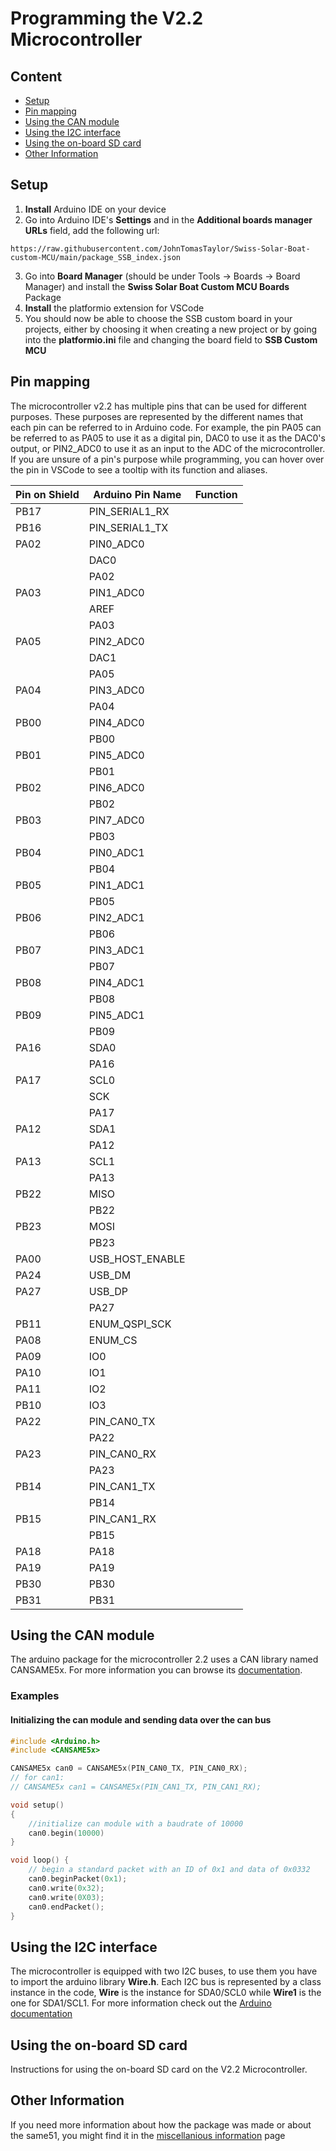 # Programming the V2.2 Microcontroller

## Content

- [Setup](#setup)
- [Pin mapping](#pin-mapping)
- [Using the CAN module](#using-the-can-module)
- [Using the I2C interface](#using-the-i2c-interface)
- [Using the on-board SD card](#using-the-on-board-sd-card)
- [Other Information](#other-information)

## Setup

1. **Install** Arduino IDE on your device
2. Go into Arduino IDE's **Settings** and in the **Additional boards manager URLs** field, add the following url:
```
https://raw.githubusercontent.com/JohnTomasTaylor/Swiss-Solar-Boat-custom-MCU/main/package_SSB_index.json
```
3. Go into **Board Manager** (should be under Tools -> Boards -> Board Manager) and install the **Swiss Solar Boat Custom MCU Boards** Package
4. **Install** the platformio extension for VSCode 
5. You should now be able to choose the SSB custom board in your projects, either by choosing it when creating a new project or by going into the **platformio.ini** file and changing the board field to **SSB Custom MCU**

## Pin mapping

The microcontroller v2.2 has multiple pins that can be used for different purposes. These purposes are represented by the different names that each pin can be referred to in Arduino code. For example, the pin PA05 can be referred to as PA05 to use it as a digital pin, DAC0 to use it as the DAC0's output, or PIN2_ADC0 to use it as an input to the ADC of the microcontroller. If you are unsure of a pin's purpose while programming, you can hover over the pin in VSCode to see a tooltip with its function and aliases.

| Pin on Shield | Arduino Pin Name | Function |
| ------------- | ---------------- | -------- |
| PB17          | PIN_SERIAL1_RX   |          |
| PB16          | PIN_SERIAL1_TX   |          |
| PA02          | PIN0_ADC0        |          |
|               | DAC0             |          |
|               | PA02             |          |
| PA03          | PIN1_ADC0        |          |
|               | AREF             |          |
|               | PA03             |          |
| PA05          | PIN2_ADC0        |          |
|               | DAC1             |          |
|               | PA05             |          |
| PA04          | PIN3_ADC0        |          |
|               | PA04             |          |
| PB00          | PIN4_ADC0        |          |
|               | PB00             |          |
| PB01          | PIN5_ADC0        |          |
|               | PB01             |          |
| PB02          | PIN6_ADC0        |          |
|               | PB02             |          |
| PB03          | PIN7_ADC0        |          |
|               | PB03             |          |
| PB04          | PIN0_ADC1        |          |
|               | PB04             |          |
| PB05          | PIN1_ADC1        |          |
|               | PB05             |          |
| PB06          | PIN2_ADC1        |          |
|               | PB06             |          |
| PB07          | PIN3_ADC1        |          |
|               | PB07             |          |
| PB08          | PIN4_ADC1        |          |
|               | PB08             |          |
| PB09          | PIN5_ADC1        |          |
|               | PB09             |          |
| PA16          | SDA0             |          |
|               | PA16             |          |
| PA17          | SCL0             |          |
|               | SCK              |          |
|               | PA17             |          |
| PA12          | SDA1             |          |
|               | PA12             |          |
| PA13          | SCL1             |          |
|               | PA13             |          |
| PB22          | MISO             |          |
|               | PB22             |          |
| PB23          | MOSI             |          |
|               | PB23             |          |
| PA00          | USB_HOST_ENABLE  |          |
| PA24          | USB_DM           |          |
| PA27          | USB_DP           |          |
|               | PA27             |          |
| PB11          | ENUM_QSPI_SCK    |          |
| PA08          | ENUM_CS          |          |
| PA09          | IO0              |          |
| PA10          | IO1              |          |
| PA11          | IO2              |          |
| PB10          | IO3              |          |
| PA22          | PIN_CAN0_TX      |          |
|               | PA22             |          |
| PA23          | PIN_CAN0_RX      |          |
|               | PA23             |          |
| PB14          | PIN_CAN1_TX      |          |
|               | PB14             |          |
| PB15          | PIN_CAN1_RX      |          |
|               | PB15             |          |
| PA18          | PA18             |          |
| PA19          | PA19             |          |
| PB30          | PB30             |          |
| PB31          | PB31             |          |


## Using the CAN module

The arduino package for the microcontroller 2.2 uses a CAN library named CANSAME5x. For more information you can browse its [documentation](CANSAME5x-Documentation.md).

### Examples
#### Initializing the can module and sending data over the can bus

```cpp
#include <Arduino.h>
#include <CANSAME5x>

CANSAME5x can0 = CANSAME5x(PIN_CAN0_TX, PIN_CAN0_RX);
// for can1:
// CANSAME5x can1 = CANSAME5x(PIN_CAN1_TX, PIN_CAN1_RX);

void setup()
{
    //initialize can module with a baudrate of 10000
    can0.begin(10000)
}

void loop() {
    // begin a standard packet with an ID of 0x1 and data of 0x0332
    can0.beginPacket(0x1);
    can0.write(0x32);
    can0.write(0X03);
    can0.endPacket();
}
```


## Using the I2C interface

The microcontroller is equipped with two I2C buses, to use them you have to import the arduino library **Wire.h**. Each I2C bus is represented by a class instance in the code, **Wire** is the instance for SDA0/SCL0 while **Wire1** is the one for SDA1/SCL1. For more information check out the [Arduino documentation](https://www.arduino.cc/reference/en/language/functions/communication/wire/)

## Using the on-board SD card

Instructions for using the on-board SD card on the V2.2 Microcontroller.

## Other Information

If you need more information about how the package was made or about the same51, you might find it in the [miscellanious information](Miscellanious-Information.md) page
